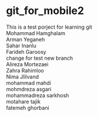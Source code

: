# git_for_mobile2
This is a test porject for learning git <br/>
Mohammad Hamghalam <br/>
Arman Yeganeh <br />
Sahar Inanlu <br/>
Farideh Garoosy <br/>
change for test new branch <br/>
Alireza Mortezaei <br/>
Zahra Rahimloo <br/>
Nima Jlilvand <br/>
mohammad mahdi<br/>
mohmdreza asgari<br/>
mohammadreza sarkhosh<br/>
motahare tajik<br/>
fatemeh ghorbani